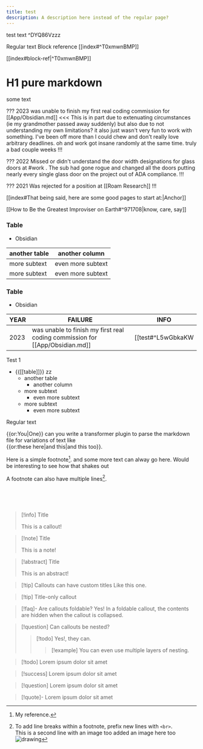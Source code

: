 ```yaml
---
title: test
description: A description here instead of the regular page?
---
```

test text ^DYQ86Vzzz

Regular text
Block reference [[index#^T0xmwnBMP]]

[[index#block-ref|^T0xmwnBMP]]
# H1 pure markdown 

some text

???
2023
was unable to finish my first real coding commission for [[App/Obsidian.md]]
<<<
This is in part due to extenuating circumstances (ie my grandmother passed away suddenly) but also due to not understanding my own limitations? it also just wasn't very fun to work with something. I've been off more than I could chew and don't really love arbitrary deadlines. oh and work got insane randomly at the same time. truly a bad couple weeks
!!!

???
2022
Missed or didn't understand the door width designations for glass doors at #work . The sub had gone rogue and changed all the doors putting nearly every single glass door on the project out of ADA compliance.
!!!

???
2021
Was rejected for a position at [[Roam Research]]
!!!


[[index#That being said, here are some good pages to start at:|Anchor]]

[[How to Be the Greatest Improviser on Earth#^971708|know, care, say]]

### Table
- Obsidian

| another table | another column    |
|---------------|-------------------|
| more subtext  | even more subtext |
| more subtext  | even more subtext |

### Table
- Obsidian

| YEAR | FAILURE | INFO |
|---------------|-------------------|-------------------|
| 2023  | was unable to finish my first real coding commission for [[App/Obsidian.md]] |  [[test#^L5wGbkaKW|very]]


Test 1
- {{[[table]]}} zz
    - another table
        - another column
    - more subtext
        - even more subtext
    - more subtext
        - even more subtext

Regular text

{{or:You|One}}
can you write a transformer plugin to parse the markdown file for variations of text like  
{{or:these here|and this|and this too}}.

Here is a simple footnote[^1]. and some more text can alway go here. Would be interesting to see how that shakes out

A footnote can also have multiple lines[^2].

[^1]: My reference.
[^2]: To add line breaks within a footnote, prefix new lines with `<br>`.<br>This is a second line with an image too added an image here too <br><img src="https://edwardtufte.github.io/tufte-css/img/rhino.png" alt="drawing" />


<br>
<br>
<br>



> [!info] Title
> 
> This is a callout!

> [!note] Title
> 
> This is a note!

> [!abstract] Title
> 
> This is an abstract!

> [!tip] Callouts can have custom titles
> Like this one.

> [!tip] Title-only callout

> [!faq]- Are callouts foldable?
> Yes! In a foldable callout, the contents are hidden when the callout is collapsed.

> [!question] Can callouts be nested?
> > [!todo] Yes!, they can.
> > > [!example]  You can even use multiple layers of nesting.

> [!todo]
> Lorem ipsum dolor sit amet

> [!success]
> Lorem ipsum dolor sit amet

> [!question]
> Lorem ipsum dolor sit amet

> [!quote]-
> Lorem ipsum dolor sit amet

